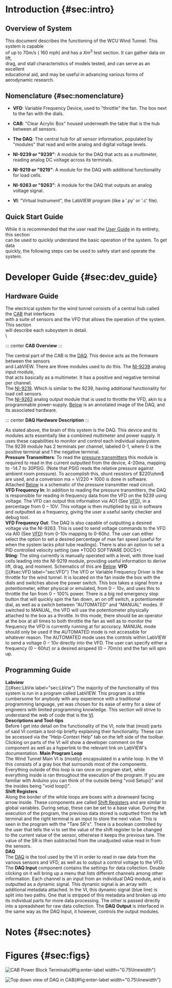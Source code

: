 # Introduction {#sec:intro}

## Overview of System

This document describes the functioning of the WCU Wind Tunnel. This
system is capable\
of up to 70m/s ( 160 mph) and has a $Xm^3$ test section. It can gather
data on lift,\
drag, and stall characteristics of models tested, and can serve as an
excellent\
educational aid, and may be useful in advancing various forms of
aerodynamic research.

## Nomenclature {#sec:nomenclature}

-   **VFD**: Variable Frequency Device, used to \"throttle\" the fan.
    The box next to the fan with the dials.

-   **CAB**: \"Clear Acrylic Box\" housed underneath the table that is
    the hub between all sensors.

-   **The DAQ**: The central hub for all sensor information, populated
    by \"modules\" that read and write analog and digital voltage
    levels.

-   **NI-9239 or \"9239\"**: A module for the DAQ that acts as a
    multimeter, reading analog DC voltage across its terminals.

-   **NI-9219 or \"9219\"**: A module for the DAQ with additional
    functionality for load cells.

-   **NI-9263 or \"9263\"**: A module for the DAQ that outputs an analog
    voltage signal.

-   **VI**: \"Virtual Instrument\", the LabVIEW program (like a '.py' or
    '.c' file).

## Quick Start Guide

While it is recommended that the user read the [User
Guide](#sec:user_guide) in its entirety, this section\
can be used to quickly understand the basic operation of the system. To
get data\
quickly, the following steps can be used to safely start and operate the
system.

# Developer Guide {#sec:dev_guide}

## Hardware Guide

The electrical system for the wind tunnel consists of a central hub
called the [CAB](#sec:nomenclature) that interfaces\
with a suite of sensors and the VFD that allows the operation of the
system. This section\
will describe each subsystem in detail.\
\

::: center
**CAB Overview**
:::

The central part of the CAB is the
[DAQ](https://www.ni.com/docs/en-US/bundle/daq-getting-started-bus-powered-usb/page/getting-started.html).
This device acts as the firmware between the sensors\
and LabVIEW. There are three modules used to do this. The
[NI-9239](https://www.ni.com/en-us/shop/model/ni-9239.html) analog input
module,\
that acts basically as a multimeter. It has a positive and negative
terminal per channel.\
The [NI-9219](https://www.ni.com/en-us/shop/model/ni-9219.html). Which
is similar to the 9239, having additional functionality for load cell
sensors.\
The [NI-9263](https://www.ni.com/en-us/shop/model/ni-9263.html) analog
output module that is used to throttle the VFD, akin to a programmable
power-supply. [Below](#sec:figs) is an annotated image of the DAQ, and
its associated hardware.

::: center
**DAQ Hardware Description**
:::

As stated above, the brain of this system is the DAQ. This device and
its modules acts essentially like a combined multimeter and power
supply. It uses these capabilities to monitor and control each
individual subsystem. The 9239 module has 2 terminals per channel,
labeled 0-1, where 0 is the positive terminal and 1 the negative
terminal.\
**Pressure Transmitters**: To read the [pressure
transmitters](https://www.automationdirect.com/adc/shopping/catalog/process_control_-a-_measurement/pressure_sensors/pressure_transmitters/lppt25-20-v30h)
this module is required to read in the current outputted from the
device, 4-20ma, mapping to -14.7 to 30PSIG. (Note that PSIG reads the
relative pressure against ambient room pressure). To accomplish this,
shunt resistors of $220\ohm$ are used, and a conversion ma = V/220 \*
1000 is done in software. Attached [Below](#sec:figs) is a schematic of
the pressure transmitter read circuit.\
**VFD Frequency In**: In addition to reading the pressure transmitters,
the DAQ is responsible for reading in frequency data from the VFD on the
9239 using voltage. The VFD can output this information via AO1 (See
[VFD](#sec:VFD)), in a percentage from $0-10V$. This voltage is then
multiplied by six in software and outputted as a frequency, giving the
user a useful sanity checker and debug tool.\
**VFD Frequency Out**: The DAQ is also capable of outputting a desired
voltage via the NI-9263. This is used to send voltage commands to the
VFD via AI0 (See [VFD](#sec:VFD)) from 0-10v mapping to 0-60hz. The user
can either select the option to set a desired percentage of max fan
speed (useful for when the system lacks pitot tube readings). There is
also an option to set a PID controlled velocity setting (see \*TODO
SOFTWARE DOCS\*).\
**Sting**: The sting currently is manually operated with a level, with
three load cells leading into the NI-9219 module, providing useful
information to derive lift, drag, and moment. Schematics of this are
[Below](#sec:figs). **VFD**\
[]{#sec:VFD label="sec:VFD"} The VFD or Variable Frequency Driver is the
throttle for the wind tunnel. It is located on the fan inside the box
with the dials and switches above the power switch. This box takes a
signal from a potentiometer, either physical or emulated, from $0-10v$,
and uses this to throttle the fan from $0-100\%$ power. There is a big
red emergency stop button that will quickly spin the fan down, an on off
switch, a potentiometer dial, as well as a switch between \"AUTOMATED\"
and \"MANUAL\" modes. If switched to MANUAL, the VFD will use the
potentiometer physically attached to the box as a throttle. In this
mode, there should be an operator at the box at all times to both
throttle the fan as well as to monitor the frequency the VFD is
currently running at for accuracy. MANUAL mode should only be used if
the AUTOMATED mode is not accessible for whatever reason. The AUTOMATED
mode uses the controls within LabVIEW to send a voltage $0-10v$ directly
into the VFD. The user can specify either a frequency ($0-60hz$) or a
desired airspeed ($0-70m/s$) and the fan will spin up.

## Programming Guide

**Labview**\
[]{#sec:LbVw label="sec:LbVw"} The majority of the functionality of this
system is run in a program called LabVIEW. This program is a little
cumbersome for anybody with any experience with a traditional
programming language, yet was chosen for its ease of entry for a slew of
engineers with limited programming knowledge. This section will strive
to understand the web of code that is the [VI](#sec:nomenclature).\
**Descriptions and Tool-tips**\
Before I get into detail on the functionality of the VI, note that
(most) parts of said VI contain a tool-tip briefly explaining their
functionality. These can be accessed via the \"Help-Context Help\" tab
on the left side of the toolbar. Clicking on parts of the VI will show a
developer comment on the component as well as a hyperlink to the
relevant link on LabVIEW's documentation. **Main Program Loop**\
The Wind Tunnel Main VI is (mostly) encapsulated in a while loop. In the
VI this consists of a gray box that surrounds most of the components.
Everything outside of this loop is ran once on program start, while
everything inside is ran throughout the execution of the program. If you
are familiar with Arduino you can think of the outside being \"void
Setup()\" and the insides being \"void loop()\".\
**Shift Registers**\
Along the border of the while loops are boxes with a downward facing
arrow inside. These components are called [Shift
Registers](https://knowledge.ni.com/KnowledgeArticleDetails?id=kA03q000000YKYuCAO&l=en-US)
and are similar to global variables. During setup, these can be set to a
base value. During the execution of the program, the previous data
stored is outputted from the left terminal and the right terminal is an
input to store the next value. This is seen in the program with the
\"Tare SR's\". There is a boolean controlled by the user that tells the
vi to set the value of the shift register to be changed to the current
value of the sensor, otherwise it keeps the previous tare. The value of
the SR is then subtracted from the unadjusted value read in from the
sensors.\
**DAQ**\
The
[DAQ](https://www.ni.com/docs/en-US/bundle/measurement-studio-ni-daqmx-projects-for-.net-4.5.1/page/netdaqasst.html)
is the tool used by the VI in order to read in raw data from the various
sensors and VFD, as well as to output a control voltage to the VFD. The
**DAQ Input** component contains the settings for data collection.
Double clicking on it will bring up a menu that lists different channels
among other information. Each channel is an input from an individual DAQ
module, and is outputted as a dynamic signal. This dynamic signal is an
array with additional metadata attached. In the VI, this dynamic signal
(blue line) is split into two paths. One that is stripped of this
metadata and broken up into its individual parts for more data
processing. The other is passed directly into a spreadsheet for raw data
collection. The **DAQ Output** is interfaced in the same way as the DAQ
Input, it however, controls the output modules.

# Notes {#sec:notes}

# Figures {#sec:figs}

![CAB Power Block Terminals](CAB1.png){#fig:enter-label
width="0.75\\linewidth"}

![Top down view of DAQ in CAB](CAB2.png){#fig:enter-label
width="0.75\\linewidth"}
